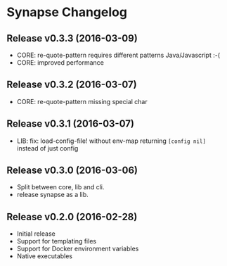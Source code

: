 # Synapse Changelog

## Release v0.3.3 (2016-03-09)
  * CORE: re-quote-pattern requires different patterns Java/Javascript :-(
  * CORE: improved performance

## Release v0.3.2 (2016-03-07)
  * CORE: re-quote-pattern missing special char

## Release v0.3.1 (2016-03-07)
  * LIB: fix: load-config-file! without env-map returning `[config nil]` instead of just config

## Release v0.3.0 (2016-03-06)
  * Split between core, lib and cli.
  * release synapse as a lib.

## Release v0.2.0 (2016-02-28)
  * Initial release
  * Support for templating files
  * Support for Docker environment variables
  * Native executables
